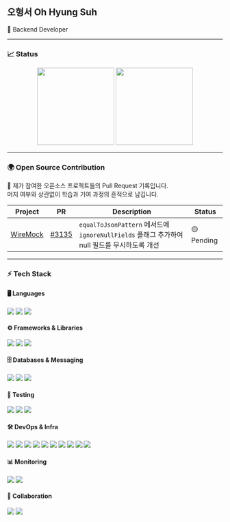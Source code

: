 ## 오형서 Oh Hyung Suh

🌱 Backend Developer  

---

### 📈 Status  

<p align="center">
  <!-- GitHub Stats (무난 톤) -->
  <img src="https://github-readme-stats.vercel.app/api?username=ohhyungsuh&show_icons=true&bg_color=00000000&title_color=4F46E5&icon_color=F1D246&text_color=8C9196" height="180em"/>
  <!-- Solved.ac -->
  <img src="http://mazassumnida.wtf/api/v2/generate_badge?boj=ohhyungsuh" height="180em"/>
</p>

---

### 🌍 Open Source Contribution

📝 제가 참여한 오픈소스 프로젝트들의 Pull Request 기록입니다.  
머지 여부와 상관없이 학습과 기여 과정의 흔적으로 남깁니다.

| Project | PR | Description | Status |
|---------|----|-------------|--------|
| [WireMock](https://github.com/wiremock/wiremock) | [#3135](https://github.com/wiremock/wiremock/pull/3135) | `equalToJsonPattern` 메서드에 `ignoreNullFields` 플래그 추가하여 null 필드를 무시하도록 개선 | 🟡 Pending |

---

### ⚡ Tech Stack  

#### 🖥️ Languages  
<p align="left">
  <img src="https://img.shields.io/badge/Java-007396?style=flat&logo=OpenJDK&logoColor=white"/>
  <img src="https://img.shields.io/badge/JavaScript-F7DF1E?style=flat&logo=JavaScript&logoColor=black"/>
  <img src="https://img.shields.io/badge/Python-3776AB?style=flat&logo=Python&logoColor=white"/>
</p>

#### ⚙️ Frameworks & Libraries  
<p align="left">
  <img src="https://img.shields.io/badge/Spring%20Boot-6DB33F?style=flat&logo=SpringBoot&logoColor=white"/>
  <img src="https://img.shields.io/badge/Spring%20Cloud-6DB33F?style=flat&logo=Spring&logoColor=white"/>
  <img src="https://img.shields.io/badge/JPA-59666C?style=flat&logo=Hibernate&logoColor=white"/>
</p>

#### 🗄️ Databases & Messaging  
<p align="left">
  <img src="https://img.shields.io/badge/MySQL-4479A1?style=flat&logo=MySQL&logoColor=white"/>
  <img src="https://img.shields.io/badge/Redis-DC382D?style=flat&logo=Redis&logoColor=white"/>
  <img src="https://img.shields.io/badge/Apache%20Kafka-231F20?style=flat&logo=ApacheKafka&logoColor=white"/>
</p>

#### 🧪 Testing  
<p align="left">
  <img src="https://img.shields.io/badge/JUnit-25A162?style=flat&logo=JUnit5&logoColor=white"/>
  <img src="https://img.shields.io/badge/Mockito-FF9900?style=flat&logo=Mockito&logoColor=white"/>
  <img src="https://img.shields.io/badge/WireMock-4A90E2?style=flat&logo=MockServiceWorker&logoColor=white"/>
</p>

#### 🛠️ DevOps & Infra  
<p align="left">
  <img src="https://img.shields.io/badge/Docker-2496ED?style=flat&logo=Docker&logoColor=white"/>
  <img src="https://img.shields.io/badge/AWS-232F3E?style=flat&logo=AmazonAWS&logoColor=white"/>
  <img src="https://img.shields.io/badge/EC2-FF9900?style=flat&logo=AmazonEC2&logoColor=white"/>
  <img src="https://img.shields.io/badge/RDS-527FFF?style=flat&logo=AmazonRDS&logoColor=white"/>
  <img src="https://img.shields.io/badge/ELB-FF4F00?style=flat&logo=AmazonAWS&logoColor=white"/>
  <img src="https://img.shields.io/badge/EKS-FF9900?style=flat&logo=AmazonEKS&logoColor=white"/>
  <img src="https://img.shields.io/badge/Route53-232F3E?style=flat&logo=AmazonRoute53&logoColor=white"/>
  <img src="https://img.shields.io/badge/Nginx-009639?style=flat&logo=NGINX&logoColor=white"/>
  <img src="https://img.shields.io/badge/Jenkins-D24939?style=flat&logo=Jenkins&logoColor=white"/>
  <img src="https://img.shields.io/badge/GitHub%20Actions-2088FF?style=flat&logo=GitHubActions&logoColor=white"/>
</p>

#### 📊 Monitoring  
<p align="left">
  <img src="https://img.shields.io/badge/Grafana-F46800?style=flat&logo=Grafana&logoColor=white"/>
  <img src="https://img.shields.io/badge/Prometheus-E6522C?style=flat&logo=Prometheus&logoColor=white"/>
</p>

#### 💬 Collaboration  
<p align="left">
  <img src="https://img.shields.io/badge/Jira-0052CC?style=flat&logo=Jira&logoColor=white"/>
  <img src="https://img.shields.io/badge/Slack-4A154B?style=flat&logo=Slack&logoColor=white"/>
</p>
